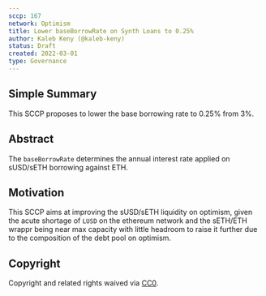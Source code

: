 ```yaml
---
sccp: 167
network: Optimism
title: Lower baseBorrowRate on Synth Loans to 0.25%
author: Kaleb Keny (@kaleb-keny)
status: Draft
created: 2022-03-01
type: Governance
---
```


## Simple Summary

<!--"If you can't explain it simply, you don't understand it well enough." Provide a simplified and layman-accessible explanation of the SCCP.-->

This SCCP proposes to lower the base borrowing rate to 0.25% from 3%.

## Abstract

<!--A short (~200 word) description of the variable change proposed.-->
The `baseBorrowRate` determines the annual interest rate applied on sUSD/sETH borrowing against ETH.

## Motivation

<!--The motivation is critical for SCCPs that want to update variables within Synthetix. It should clearly explain why the existing variable is not incentive aligned. SCCP submissions without sufficient motivation may be rejected outright.-->

This SCCP aims at improving the sUSD/sETH liquidity on optimism, given the acute shortage of `LUSD` on the ethereum network and the sETH/ETH wrappr being near max capacity with little headroom to raise it further due to the composition of the debt pool on optimism.

## Copyright

Copyright and related rights waived via [CC0](https://creativecommons.org/publicdomain/zero/1.0/).
